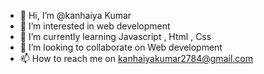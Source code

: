 - 👋 Hi, I’m @kanhaiya Kumar
- 👀 I’m interested in web development 
- 🌱 I’m currently learning Javascript , Html , Css 
- 💞️ I’m looking to collaborate on Web development 
- 📫 How to reach me on kanhaiyakumar2784@gmail.com

<!---
kanhaiya-k/kanhaiya-k is a ✨ special ✨ repository because its `README.md` (this file) appears on your GitHub profile.
You can click the Preview link to take a look at your changes.
--->
